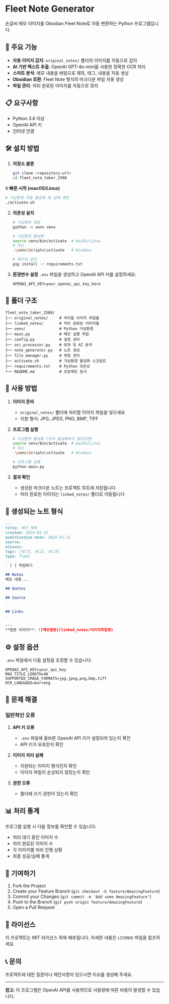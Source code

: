 # Fleet Note Generator

손글씨 메모 이미지를 Obsidian Fleet Note로 자동 변환하는 Python 프로그램입니다.

## 🚀 주요 기능

- **자동 이미지 감지**: `original_notes/` 폴더의 이미지를 자동으로 감지
- **AI 기반 텍스트 추출**: OpenAI GPT-4o-mini를 사용한 정확한 OCR 처리
- **스마트 분석**: 메모 내용을 바탕으로 제목, 태그, 내용을 자동 생성
- **Obsidian 호환**: Fleet Note 형식의 마크다운 파일 자동 생성
- **파일 관리**: 처리 완료된 이미지를 자동으로 정리

## 📋 요구사항

- Python 3.8 이상
- OpenAI API 키
- 인터넷 연결

## 🛠️ 설치 방법

1. **저장소 클론**
   ```bash
   git clone <repository-url>
   cd fleet_note_taker_2508
   ```

**💡 빠른 시작 (macOS/Linux)**
```bash
# 가상환경 자동 활성화 및 상태 확인
./activate.sh
```

2. **의존성 설치**
   ```bash
   # 가상환경 생성
   python -m venv venv
   
   # 가상환경 활성화
   source venv/bin/activate  # macOS/Linux
   # 또는
   .\venv\Scripts\activate   # Windows
   
   # 패키지 설치
   pip install -r requirements.txt
   ```

3. **환경변수 설정**
   `.env` 파일을 생성하고 OpenAI API 키를 설정하세요:
   ```env
   OPENAI_API_KEY=your_openai_api_key_here
   ```

## 📁 폴더 구조

```
fleet_note_taker_2508/
├── original_notes/     # 처리할 이미지 파일들
├── linked_notes/       # 처리 완료된 이미지들
├── venv/               # Python 가상환경
├── main.py             # 메인 실행 파일
├── config.py           # 설정 관리
├── ocr_processor.py    # OCR 및 AI 분석
├── note_generator.py   # 노트 생성
├── file_manager.py     # 파일 관리
├── activate.sh         # 가상환경 활성화 스크립트
├── requirements.txt    # Python 의존성
└── README.md           # 프로젝트 문서
```

## 🎯 사용 방법

1. **이미지 준비**
   - `original_notes/` 폴더에 처리할 이미지 파일을 넣으세요
   - 지원 형식: JPG, JPEG, PNG, BMP, TIFF

2. **프로그램 실행**
   ```bash
   # 가상환경 활성화 (아직 활성화하지 않았다면)
   source venv/bin/activate  # macOS/Linux
   # 또는
   .\venv\Scripts\activate   # Windows
   
   # 프로그램 실행
   python main.py
   ```

3. **결과 확인**
   - 생성된 마크다운 노트는 프로젝트 루트에 저장됩니다
   - 처리 완료된 이미지는 `linked_notes/` 폴더로 이동됩니다

## 📝 생성되는 노트 형식

```markdown
---
title: 메모_제목
created: 2024-01-15
modification date: 2024-01-15
source: 
aliases: 
tags: [태그1, 태그2, 태그3]
type: fleet
---
- [ ] 작업하기

## Notes
메모 내용...

## Quotes

## Source
- 

## Links
- 

---
**원본 이미지**: ![메모원본](linked_notes/이미지파일명)
```

## ⚙️ 설정 옵션

`.env` 파일에서 다음 설정을 조정할 수 있습니다:

```env
OPENAI_API_KEY=your_api_key
MAX_TITLE_LENGTH=40
SUPPORTED_IMAGE_FORMATS=jpg,jpeg,png,bmp,tiff
OCR_LANGUAGE=kor+eng
```

## 🔧 문제 해결

### 일반적인 오류

1. **API 키 오류**
   - `.env` 파일에 올바른 OpenAI API 키가 설정되어 있는지 확인
   - API 키가 유효한지 확인

2. **이미지 처리 실패**
   - 지원되는 이미지 형식인지 확인
   - 이미지 파일이 손상되지 않았는지 확인

3. **권한 오류**
   - 폴더에 쓰기 권한이 있는지 확인

## 📊 처리 통계

프로그램 실행 시 다음 정보를 확인할 수 있습니다:
- 처리 대기 중인 이미지 수
- 처리 완료된 이미지 수
- 각 이미지별 처리 진행 상황
- 최종 성공/실패 통계

## 🤝 기여하기

1. Fork the Project
2. Create your Feature Branch (`git checkout -b feature/AmazingFeature`)
3. Commit your Changes (`git commit -m 'Add some AmazingFeature'`)
4. Push to the Branch (`git push origin feature/AmazingFeature`)
5. Open a Pull Request

## 📄 라이선스

이 프로젝트는 MIT 라이선스 하에 배포됩니다. 자세한 내용은 `LICENSE` 파일을 참조하세요.

## 📞 문의

프로젝트에 대한 질문이나 제안사항이 있으시면 이슈를 생성해 주세요.

---

**참고**: 이 프로그램은 OpenAI API를 사용하므로 사용량에 따른 비용이 발생할 수 있습니다.
